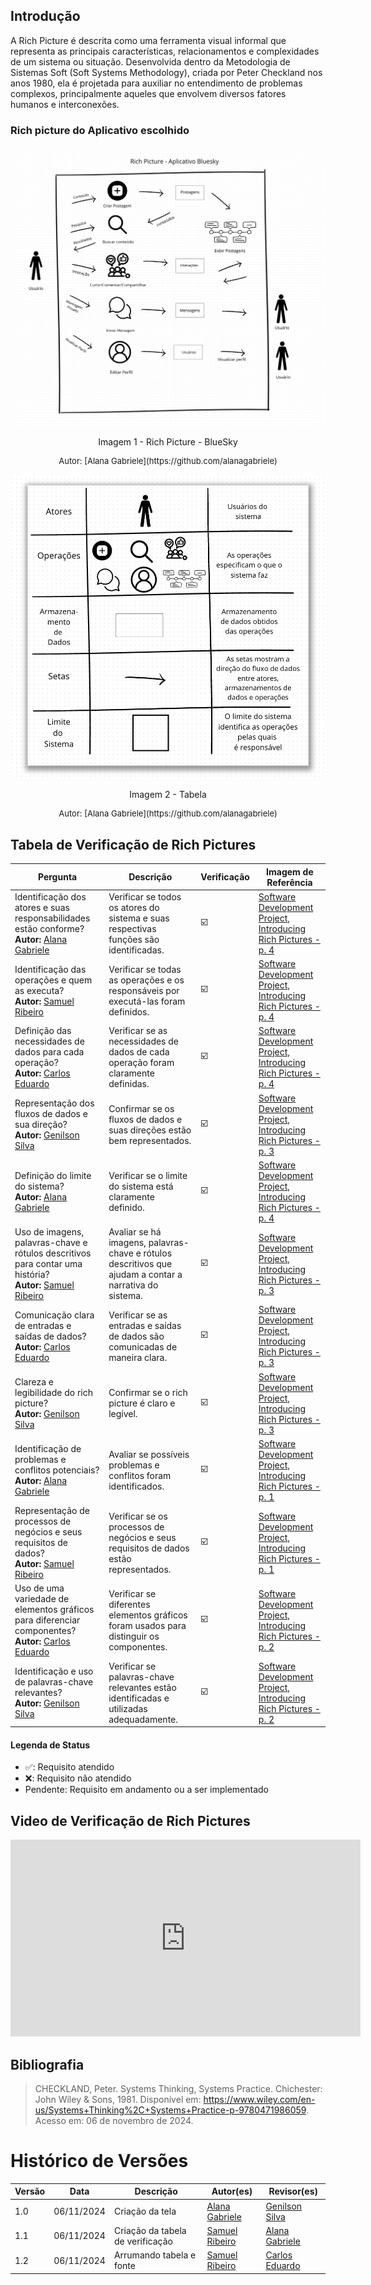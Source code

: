 ## Introdução

A Rich Picture é descrita como uma ferramenta visual informal que representa as principais características, relacionamentos e complexidades de um sistema ou situação. Desenvolvida dentro da Metodologia de Sistemas Soft (Soft Systems Methodology), criada por Peter Checkland nos anos 1980, ela é projetada para auxiliar no entendimento de problemas complexos, principalmente aqueles que envolvem diversos fatores humanos e interconexões.

### Rich picture do Aplicativo escolhido



![Rich Picture - BlueSky](imagens/rpAlana.png)

<div style="text-align: center">
<p>Imagem 1 - Rich Picture - BlueSky</p>
</div>
<font size="2"><p style="text-align: center"> Autor: [Alana Gabriele](https://github.com/alanagabriele) </p></font>


![Rich Picture - BlueSky](imagens/rp2Alana.png)
<div style="text-align: center">
<p>Imagem 2 - Tabela</p>
</div>
<font size="2"><p style="text-align: center"> Autor: [Alana Gabriele](https://github.com/alanagabriele) </p></font>

## Tabela de Verificação de Rich Pictures

| Pergunta | Descrição | Verificação | Imagem de Referência | 
|----------|-----------|-------------|----------------------|
| Identificação dos atores e suas responsabilidades estão conforme? <br> **Autor:** [Alana Gabriele](https://github.com/alanagabriele) | Verificar se todos os atores do sistema e suas respectivas funções são identificadas. | ☑️ | [Software Development Project, Introducing Rich Pictures - p. 4](imagens/imgTabela/01.jpg) |  
| Identificação das operações e quem as executa? <br> **Autor:** [Samuel Ribeiro](https://github.com/SamuelRicosta) | Verificar se todas as operações e os responsáveis por executá-las foram definidos. | ☑️ | [Software Development Project, Introducing Rich Pictures - p. 4](imagens/imgTabela/02.jpg) |  
| Definição das necessidades de dados para cada operação? <br> **Autor:** [Carlos Eduardo](https://github.com/dudupaz) | Verificar se as necessidades de dados de cada operação foram claramente definidas. | ☑️ | [Software Development Project, Introducing Rich Pictures - p. 4](imagens/imgTabela/03.jpg) |  
| Representação dos fluxos de dados e sua direção? <br> **Autor:** [Genilson Silva](https://github.com/GenilsonJrs) | Confirmar se os fluxos de dados e suas direções estão bem representados. | ☑️ | [Software Development Project, Introducing Rich Pictures - p. 3](imagens/imgTabela/04.jpg) |  
| Definição do limite do sistema? <br> **Autor:** [Alana Gabriele](https://github.com/alanagabriele) | Verificar se o limite do sistema está claramente definido. | ☑️ | [Software Development Project, Introducing Rich Pictures - p. 4](imagens/imgTabela/05.jpg) |  
| Uso de imagens, palavras-chave e rótulos descritivos para contar uma história? <br> **Autor:** [Samuel Ribeiro](https://github.com/SamuelRicosta) | Avaliar se há imagens, palavras-chave e rótulos descritivos que ajudam a contar a narrativa do sistema. | ☑️ | [Software Development Project, Introducing Rich Pictures - p. 3](imagens/imgTabela/06.jpg) |  
| Comunicação clara de entradas e saídas de dados? <br> **Autor:** [Carlos Eduardo](https://github.com/dudupaz) | Verificar se as entradas e saídas de dados são comunicadas de maneira clara. | ☑️ | [Software Development Project, Introducing Rich Pictures - p. 3](imagens/imgTabela/07.jpg) |  
| Clareza e legibilidade do rich picture? <br> **Autor:** [Genilson Silva](https://github.com/GenilsonJrs) | Confirmar se o rich picture é claro e legível. | ☑️ | [Software Development Project, Introducing Rich Pictures - p. 3](imagens/imgTabela/08.jpg) |  
| Identificação de problemas e conflitos potenciais? <br> **Autor:** [Alana Gabriele](https://github.com/alanagabriele) | Avaliar se possíveis problemas e conflitos foram identificados. | ☑️ | [Software Development Project, Introducing Rich Pictures - p. 1](imagens/imgTabela/09.jpg) |  
| Representação de processos de negócios e seus requisitos de dados? <br> **Autor:** [Samuel Ribeiro](https://github.com/SamuelRicosta) | Verificar se os processos de negócios e seus requisitos de dados estão representados. | ☑️ | [Software Development Project, Introducing Rich Pictures - p. 1](imagens/imgTabela/10.jpg) |  
| Uso de uma variedade de elementos gráficos para diferenciar componentes? <br> **Autor:** [Carlos Eduardo](https://github.com/dudupaz) | Verificar se diferentes elementos gráficos foram usados para distinguir os componentes. | ☑️ | [Software Development Project, Introducing Rich Pictures - p. 2](imagens/imgTabela/11.jpg) |  
| Identificação e uso de palavras-chave relevantes? <br> **Autor:** [Genilson Silva](https://github.com/GenilsonJrs) | Verificar se palavras-chave relevantes estão identificadas e utilizadas adequadamente. | ☑️ | [Software Development Project, Introducing Rich Pictures - p. 2](imagens/imgTabela/11.jpg) |  




#### Legenda de Status

- ✅: Requisito atendido
- ❌: Requisito não atendido
- Pendente: Requisito em andamento ou a ser implementado



## Video de Verificação de Rich Pictures


<iframe width="560" height="315" src="https://www.youtube.com/embed/j7kqMQ2KPno?si=Fq73EOX0I2VZZzHw" title="YouTube video player" frameborder="0" allow="accelerometer; autoplay; clipboard-write; encrypted-media; gyroscope; picture-in-picture; web-share" referrerpolicy="strict-origin-when-cross-origin" allowfullscreen></iframe>



## Bibliografia

> CHECKLAND, Peter. Systems Thinking, Systems Practice. Chichester: John Wiley & Sons, 1981. Disponível em: https://www.wiley.com/en-us/Systems+Thinking%2C+Systems+Practice-p-9780471986059. Acesso em: 06 de novembro de 2024.

# Histórico de Versões

| Versão |    Data    | Descrição       | Autor(es)                                          | Revisor(es)                                      |
| ------ | :--------: | --------------- | -------------------------------------------------- | ------------------------------------------------ |
| 1.0    | 06/11/2024 | Criação da tela | [Alana Gabriele](https://github.com/alanagabriele) | [Genilson Silva](https://github.com/GenilsonJrs) |
| 1.1    | 06/11/2024 | Criação da tabela de verificação | [Samuel Ribeiro](https://github.com/SamuelRicosta) | [Alana Gabriele](https://github.com/alanagabriele) |
| 1.2    | 06/11/2024 | Arrumando tabela e fonte | [Samuel Ribeiro](https://github.com/SamuelRicosta) | [Carlos Eduardo](https://github.com/dudupaz) |